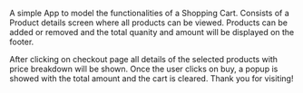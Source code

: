A simple App to model the functionalities of a Shopping Cart.
Consists of a Product details screen where all products can be viewed.
Products can be added or removed and the total quanity and amount will be displayed on the footer.

After clicking on checkout page all details of the selected products with price breakdown will be shown.
Once the user clicks on buy, a popup is showed with the total amount and the cart is cleared. 
Thank you for visiting!
